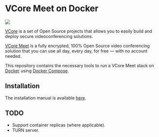 # VCore Meet on Docker

![](resources/VCore-docker.png)

[VCore](https://VCore.org/) is a set of Open Source projects that allows you to easily build and deploy secure videoconferencing solutions.

[VCore Meet](https://VCore.org/VCore-meet/) is a fully encrypted, 100% Open Source video conferencing solution that you can use all day, every day, for free — with no account needed.

This repository contains the necessary tools to run a VCore Meet stack on [Docker](https://www.docker.com) using [Docker Compose](https://docs.docker.com/compose/).

## Installation

The installation manual is available [here](https://VCore.github.io/handbook/docs/devops-guide/devops-guide-docker).

## TODO

- Support container replicas (where applicable).
- TURN server.
